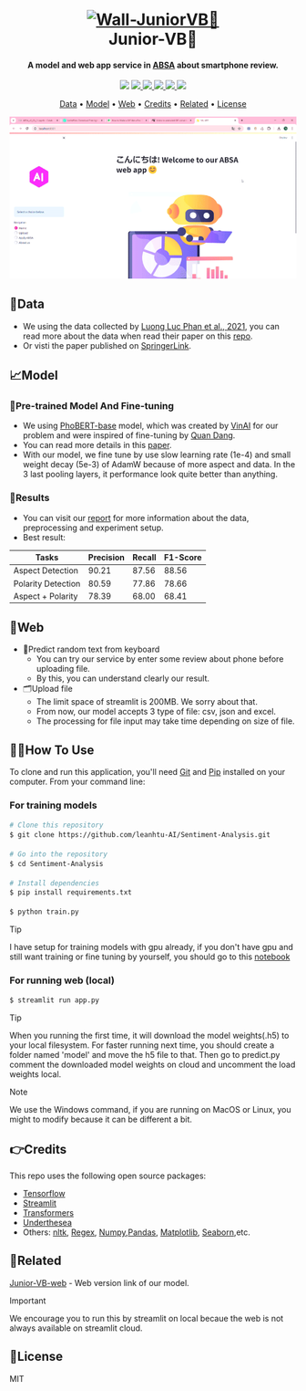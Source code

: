 
<h1 align="center">
  <br>
  <a href=""><img src="https://t4.ftcdn.net/jpg/06/82/81/33/360_F_682813378_Mb1bNS72oaJvoKwWpGcSvrqeK4HBkekf.jpg" alt="Wall-JuniorVB🤖" width="300"></a>
  <br>
  Junior-VB🤖
  <br>
</h1>

<h4 align="center">A model and web app service in <a href="https://monkeylearn.com/blog/what-is-aspect-based-sentiment-analysis/" target="_blank">ABSA</a> about smartphone review.</h4>

<p align="center">
  <a href="https://jvb-corp.com/vi"><img src="https://img.shields.io/badge/jvb--corp-vi-black?color=red"></a>
  <a href="https://img.shields.io/badge/release-1.0.0-black?color=%23c6e2ff">
      <img src="https://img.shields.io/badge/release-1.0.0-black?color=%23c6e2ff">
  </a>
  <a href="https://img.shields.io/badge/Python-1.11-black?logo=python&logoColor=yellow&color=blue">
    <img src="https://img.shields.io/badge/Python-1.11-black?logo=python&logoColor=yellow&color=blue">
  </a>
  <a href="https://img.shields.io/badge/Streamlit-1.33-black?logo=Streamlit&color=red">
    <img src="https://img.shields.io/badge/Streamlit-1.33-black?logo=Streamlit&color=red">
  </a>
  <a href="https://mail.google.com/mail/u/3/#inbox">
    <img src="https://img.shields.io/badge/contact-gmail-black?logo=gmail&color=%23fe935e">
  </a>
  <a href="https://img.shields.io/badge/license-MIT-green?style=flat&labelColor=gray">
    <img src="https://img.shields.io/badge/license-MIT-green?style=flat&labelColor=gray">
  </a>
</p>

<p align="center">
  <a href="#data">Data</a> •
  <a href="#model">Model</a> •  
  <a href="#web">Web</a> •
  <a href="#credits">Credits</a> •
  <a href="#related">Related</a> •
  <a href="#license">License</a>
</p>

<p align="center">
  <img src="lottiefiles/example.gif" alt="Alt Text">
<p>

## 📁Data
* We using the data collected by [Luong Luc Phan et al., 2021](https://github.com/LuongPhan/UIT-ViSFD), you can read more about the data when read their paper on this [repo](https://github.com/LuongPhan/UIT-ViSFD).
* Or visti the paper published on [SpringerLink](https://link.springer.com/chapter/10.1007/978-3-030-82147-0_53?fbclid=IwAR00G3h4feqS5m_hu8lMbwLw22bXqOjBLrpBzs25eszMN9d7UPjjaCTEcpw).

## 📈Model
### 🤝Pre-trained Model And Fine-tuning
 - We using [PhoBERT-base](https://huggingface.co/vinai/phobert-base) model, which was created by [VinAI](https://github.com/VinAIResearch) for our problem and were inspired of fine-tuning by [Quan Dang](https://github.com/ds4v/absa-vlsp-2018).
 - You can read more details in this [paper](https://github.com/ds4v/absa-vlsp-2018/blob/main/Paper.pdf).
 - With our model, we fine tune by use slow learning rate (1e-4) and small weight decay (5e-3) of AdamW because of more aspect and data. In the 3 last pooling layers, it performance look quite better than anything.

### 🌊Results
 - You can visit our [report](https://www.canva.com/design/DAFolBANnZY/PqK7A3Vz9oXna2irnKNVdg/edit?utm_content=DAFolBANnZY&utm_campaign=designshare&utm_medium=link2&utm_source=sharebutton) for more information about the data, preprocessing and experiment setup.
 - Best result:

Tasks | Precision | Recall  | F1-Score  
---|---|---|---
Aspect Detection | 90.21 | 87.56 | 88.56 |
Polarity Detection | 80.59 | 77.86 | 78.66 |
Aspect + Polarity | 78.39 | 68.00 | 68.41 |

## 🤗Web

* 📝Predict random text from keyboard
  - You can try our service by enter some review about phone before uploading file.
  - By this, you can understand clearly our result.
* 🗂️Upload file
  - The limit space of streamlit is 200MB. We sorry about that.
  - From now, our model accepts 3 type of file: csv, json and excel.
  - The processing for file input may take time depending on size of file.

## 🧑‍💻How To Use

To clone and run this application, you'll need [Git](https://git-scm.com) and [Pip](https://pip.pypa.io/en/stable/installation/) installed on your computer. From your command line:

### For training models

```bash
# Clone this repository
$ git clone https://github.com/leanhtu-AI/Sentiment-Analysis.git

# Go into the repository
$ cd Sentiment-Analysis

# Install dependencies
$ pip install requirements.txt

$ python train.py

```

> [!TIP]
> I have setup for training models with gpu already, if you don't have gpu and still want training or fine tuning by yourself, you should go to this [notebook](https://colab.research.google.com/drive/1qPOqBUZ4igO62dJbiBLqs9vITMtl2AKX?usp=sharing)

### For running web (local)
```bash
$ streamlit run app.py
```
> [!TIP]
> When you running the first time, it will download the model weights(.h5) to your local filesystem. For faster running next time, you should create a folder named 'model' and move the h5 file to that. Then go to predict.py comment the downloaded model weights on cloud and uncomment the load weights local.


> [!NOTE]  
> We use the Windows command, if you are running on MacOS or Linux, you might to modify because it can be different a bit.

## 👉Credits
This repo uses the following open source packages:
- [Tensorflow](https://www.tensorflow.org/?hl=vi)
- [Streamlit](https://streamlit.io/)
- [Transformers](https://github.com/huggingface/transformers)
- [Underthesea](https://github.com/undertheseanlp/underthesea)
- Others: [nltk](https://github.com/nltk/nltk), [Regex](https://github.com/ziishaned/learn-regex), [Numpy](https://numpy.org/),[Pandas](https://pandas.pydata.org/), [Matplotlib](https://matplotlib.org/stable/), [Seaborn](https://seaborn.pydata.org/index.html),etc.


## 📢Related
[Junior-VB-web]() - Web version link of our model.

> [!IMPORTANT]
> We encourage you to run this by streamlit on local becaue the web is not always available on streamlit cloud.

## 📝License

MIT

